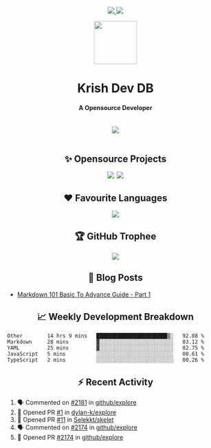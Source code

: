 <div align="center">
<p>
<a href="#projects">
<img src="https://img.shields.io/github/stars/krishdevdb?affiliations=OWNER%2CCOLLABORATOR&logo=github&style=for-the-badge&label=Star">
</a>
<a href="https://github.com/krishdevdb?tab=followers">
<img src="https://img.shields.io/github/followers/krishdevdb?logo=github&style=for-the-badge"></a>
</p>
<img height="100px" width="100px" src="https://github.com/krishdevdb/krishdevdb/raw/master/images/avatar.png">
<br>
<h1>Krish Dev DB</h1>
<h4>A Opensource Developer</h4>
<br>
</div>
<div align="center">
<img src="https://github-readme-stats.vercel.app/api?username=krishdevdb&show_icons=true&count_private=true">
<br>
</div>

<div align="center">
<br>
<h2 id="projects"> ✨ Opensource Projects</h2>
<a href="https://github.com/krishdevdb/reseter.css"><img src="https://github-readme-stats.vercel.app/api/pin/?username=krishdevdb&repo=reseter.css&show_icons=true&count_private=true&layout=compact"></a>&#8198;
<a href="https://github.com/krishdevdb/readme-template"><img src="https://github-readme-stats.vercel.app/api/pin/?username=krishdevdb&repo=readme-template&show_icons=true&count_private=true&layout=compact"></a>
<br>
</div>

<div align="center">
<h2 id="languages"> ❤ Favourite Languages </h2>
<img src="https://github-readme-stats.vercel.app/api/top-langs/?username=krishdevdb&show_icons=true&count_private=true&layout=compact">
</div>

<div align="center">
<h2 id="trophee">🏆 GitHub Trophee</h2>
<img src="https://github-profile-trophy.vercel.app/?username=krishdevdb&row=1&no-frame=true">
<br>
</div>

<h2 align="center" id="posts"> 📕 Blog Posts </h2>

<!-- BLOG-POSTS:START -->
- [Markdown 101 Basic To Advance Guide - Part 1](https://dev.to/krishdevdb/markdown-101-basic-to-advance-guide-part-1-pg3)
<!-- BLOG-POSTS:END -->

<h2 align="center" id="breakdown"> 📈 Weekly Development Breakdown </h2>

<!--START_SECTION:waka-->
```text
Other        14 hrs 9 mins   ███████████████████████▒░   92.88 % 
Markdown     28 mins         ▓░░░░░░░░░░░░░░░░░░░░░░░░   03.12 % 
YAML         25 mins         ▓░░░░░░░░░░░░░░░░░░░░░░░░   02.75 % 
JavaScript   5 mins          ░░░░░░░░░░░░░░░░░░░░░░░░░   00.61 % 
TypeScript   2 mins          ░░░░░░░░░░░░░░░░░░░░░░░░░   00.26 % 
```
<!--END_SECTION:waka-->

<h2 align="center" id="activity"> ⚡ Recent Activity </h2>

<!--START_SECTION:activity-->
1. 🗣 Commented on [#2181](https://github.com/github/explore/issues/2181) in [github/explore](https://github.com/github/explore)
2. 💪 Opened PR [#1](https://github.com/dylan-k/explore/pull/1) in [dylan-k/explore](https://github.com/dylan-k/explore)
3. 💪 Opened PR [#11](https://github.com/Selekkt/skelet/pull/11) in [Selekkt/skelet](https://github.com/Selekkt/skelet)
4. 🗣 Commented on [#2174](https://github.com/github/explore/issues/2174) in [github/explore](https://github.com/github/explore)
5. 💪 Opened PR [#2174](https://github.com/github/explore/pull/2174) in [github/explore](https://github.com/github/explore)
<!--END_SECTION:activity-->
